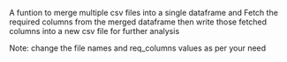 A funtion to merge multiple csv files into a single dataframe and Fetch the required columns from the merged dataframe then write those fetched columns into a 
new csv file  for further analysis 

Note: change the file names and req_columns values as per your need 
